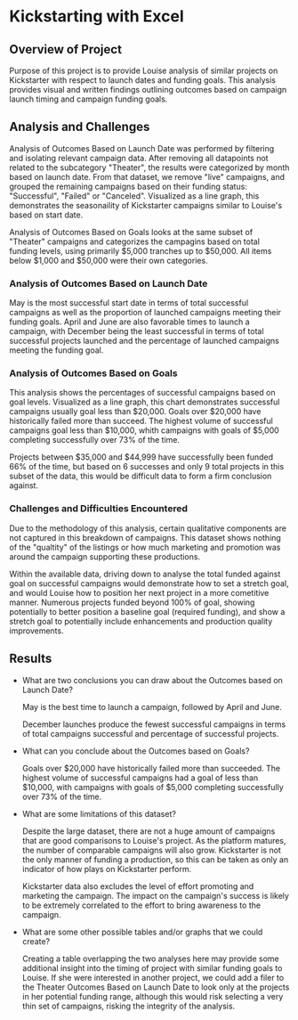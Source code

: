 # Kickstarting with Excel

## Overview of Project

<p> Purpose of this project is to provide Louise analysis of similar projects on Kickstarter with respect to launch dates and funding goals.  This analysis provides visual and written findings outlining outcomes based on campaign launch timing and campaign funding goals.<p/>

## Analysis and Challenges

<p> Analysis of Outcomes Based on Launch Date was performed by filtering and isolating relevant campaign data.  After removing all datapoints not related to the subcategory "Theater", the results were categorized by month based on launch date.  From that dataset, we remove "live" campaigns, and grouped the remaining campaigns based on their funding status: "Successful", "Failed" or "Canceled".  Visualized as a line graph, this demonstrates the seasonaility of Kickstarter campaigns similar to Louise's based on start date.<p/>

<p> Analysis of Outcomes Based on Goals looks at the same subset of "Theater" campaigns and categorizes the campagins based on total funding levels, using primarily $5,000 tranches up to $50,000.  All items below $1,000 and $50,000 were their own categories.<p/>

### Analysis of Outcomes Based on Launch Date

<p> May is the most successful start date in terms of total successful campaigns as well as the proportion of launched campaigns meeting their funding goals.  April and June are also favorable times to launch a campaign, with December being the least successful in terms of total successful projects launched and the percentage of launched campaigns meeting the funding goal.<p/>

### Analysis of Outcomes Based on Goals

<p> This analysis shows the percentages of successful campaigns based on goal levels.  Visualized as a line graph, this chart demonstrates successful campaigns usually goal less than $20,000.  Goals over $20,000 have historically failed more than succeed.  The highest volume of successful campaigns goal less than $10,000, whith campaigns with goals of $5,000 completing successfully over 73% of the time.<p/>
Projects between $35,000 and $44,999 have successfully been funded 66% of the time, but based on 6 successes and only 9 total projects in this subset of the data, this         would be difficult data to form a firm conclusion against.<p/>


### Challenges and Difficulties Encountered
<p> Due to the methodology of this analysis, certain qualitative components are not captured in this breakdown of campaigns.  This dataset shows nothing of the "qualtity" of the listings or how much marketing and promotion was around the campaign supporting these productions.<p/>

<p>Within the available data, driving down to analyse the total funded against goal on successful campaigns would demonstrate how to set a stretch goal, and would Louise how to position her next project in a more cometitive manner. Numerous projects funded beyond 100% of goal, showing potentially to better position a baseline goal (required funding), and show a stretch goal to potentially include enhancements and production quality improvements.<p/>

## Results

- What are two conclusions you can draw about the Outcomes based on Launch Date?<p/>
  <p>May is the best time to launch a campaign, followed by April and June.<br>  
  <p>December launches produce the fewest successful campaigns in terms of total campaigns successful and percentage of successful projects.<p/>
- What can you conclude about the Outcomes based on Goals?
  <p>Goals over $20,000 have historically failed more than succeeded.  The highest volume of successful campaigns had a goal of less than $10,000, with campaigns with goals of     $5,000 completing successfully over 73% of the time.<p/>
- What are some limitations of this dataset?<p/>
  <p>Despite the large dataset, there are not a huge amount of campaigns that are good comparisons to Louise's project.  As the platform matures, the number of comparable         campaigns will also grow.  Kickstarter is not the only manner of funding a production, so this can be taken as only an indicator of how plays on Kickstarter perform.<p/>
  <p>Kickstarter data also excludes the level of effort promoting and marketing the campaign.  The impact on the campaign's success is likely to be extremely correlated to the     effort to bring awareness to the campaign.<p/>
- What are some other possible tables and/or graphs that we could create?<p/>
  <p>Creating a table overlapping the two analyses here may provide some additional insight into the timing of project with similar funding goals to Louise.  If she were           interested in another project, we could add a filer to the Theater Outcomes Based on Launch Date to look only at the projects in her potential funding range, although this       would risk selecting a very thin set of campaigns, risking the integrity of the analysis.<p/>
